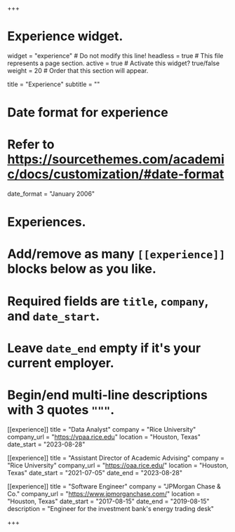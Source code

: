 +++
# Experience widget.
widget = "experience"  # Do not modify this line!
headless = true  # This file represents a page section.
active = true # Activate this widget? true/false
weight = 20  # Order that this section will appear.

title = "Experience"
subtitle = ""

# Date format for experience
#   Refer to https://sourcethemes.com/academic/docs/customization/#date-format
date_format = "January 2006"

# Experiences.
#   Add/remove as many `[[experience]]` blocks below as you like.
#   Required fields are `title`, `company`, and `date_start`.
#   Leave `date_end` empty if it's your current employer.
#   Begin/end multi-line descriptions with 3 quotes `"""`.

[[experience]]
  title = "Data Analyst"
  company = "Rice University"
  company_url = "https://vpaa.rice.edu"
  location = "Houston, Texas"
  date_start = "2023-08-28"

[[experience]]
  title = "Assistant Director of Academic Advising"
  company = "Rice University"
  company_url = "https://oaa.rice.edu/"
  location = "Houston, Texas"
  date_start = "2021-07-05"
  date_end = "2023-08-28"

[[experience]]
  title = "Software Engineer"
  company = "JPMorgan Chase & Co."
  company_url = "https://www.jpmorganchase.com/"
  location = "Houston, Texas"
  date_start = "2017-08-15"
  date_end = "2019-08-15"
  description = "Engineer for the investment bank's energy trading desk"

+++

